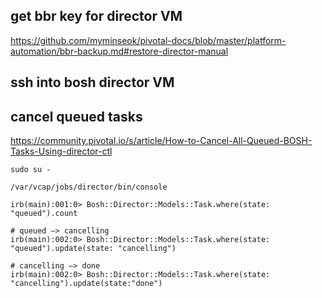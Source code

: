 

## get bbr key for director VM
https://github.com/myminseok/pivotal-docs/blob/master/platform-automation/bbr-backup.md#restore-director-manual


## ssh into bosh director VM


## cancel queued tasks
https://community.pivotal.io/s/article/How-to-Cancel-All-Queued-BOSH-Tasks-Using-director-ctl
```
sudo su -

/var/vcap/jobs/director/bin/console

irb(main):001:0> Bosh::Director::Models::Task.where(state: "queued").count

# queued —> cancelling 
irb(main):002:0> Bosh::Director::Models::Task.where(state: "queued").update(state: "cancelling")

# cancelling —> done
irb(main):002:0> Bosh::Director::Models::Task.where(state: "cancelling").update(state:"done")

```

